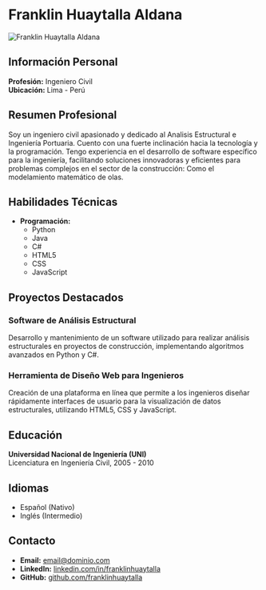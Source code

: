 # Franklin Huaytalla Aldana

![Franklin Huaytalla Aldana](https://media.licdn.com/dms/image/C5603AQFZ4fjUn6fMow/profile-displayphoto-shrink_800_800/0/1517538369398?e=1719446400&v=beta&t=BfSUMxuAsZphpTIpocNFYM3J1yxcjxziU9Uke5PaD-w)

## Información Personal

**Profesión:** Ingeniero Civil  
**Ubicación:** Lima - Perú  

## Resumen Profesional

Soy un ingeniero civil apasionado y dedicado al Analisis Estructural e Ingeniería Portuaria.
Cuento con una fuerte inclinación hacia la tecnología y la programación.
Tengo experiencia en el desarrollo de software específico para la ingeniería, facilitando soluciones innovadoras y eficientes para problemas complejos en el sector de la construcción: Como el modelamiento matemático de olas.

## Habilidades Técnicas

- **Programación:**  
  - Python
  - Java
  - C#
  - HTML5
  - CSS
  - JavaScript

## Proyectos Destacados

### Software de Análisis Estructural
Desarrollo y mantenimiento de un software utilizado para realizar análisis estructurales en proyectos de construcción, implementando algoritmos avanzados en Python y C#.

### Herramienta de Diseño Web para Ingenieros
Creación de una plataforma en línea que permite a los ingenieros diseñar rápidamente interfaces de usuario para la visualización de datos estructurales, utilizando HTML5, CSS y JavaScript.

## Educación

**Universidad Nacional de Ingeniería (UNI)**  
Licenciatura en Ingeniería Civil, 2005 - 2010

## Idiomas

- Español (Nativo)
- Inglés (Intermedio)

## Contacto

- **Email:** [email@dominio.com](mailto:franklin.huaytalla.aldana@gmail.com)
- **LinkedIn:** [linkedin.com/in/franklinhuaytalla](https://www.linkedin.com/in/frankl-huaytalla-aldana-8823994a/?originalSubdomain=pe)
- **GitHub:** [github.com/franklinhuaytalla]([https://github.com/franklinhuaytalla](https://github.com/FRANKLHA))


